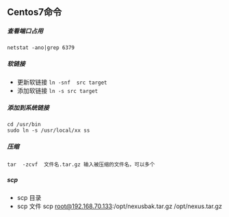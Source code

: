 ## Centos7命令

##### 查看端口占用
`netstat -ano|grep 6379`

#####  软链接
- 更新软链接
`ln -snf  src target`
- 添加软链接
`ln -s src target`

##### 添加到系统链接
```
cd /usr/bin
sudo ln -s /usr/local/xx ss
```

##### 压缩

```
tar  -zcvf  文件名.tar.gz 输入被压缩的文件名，可以多个
```

##### scp
- scp 目录
- scp 文件
scp root@192.168.70.133:/opt/nexusbak.tar.gz /opt/nexus.tar.gz